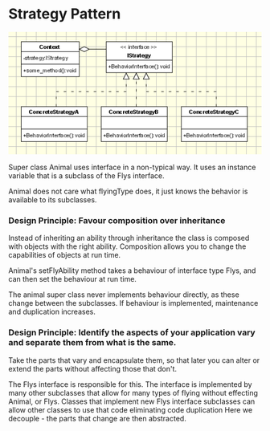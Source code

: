 # Strategy Pattern

![strategyUML](../../images/strategyClassDiagram.gif)

Super class Animal uses interface in a non-typical way. 
It uses an instance variable that is a subclass of the Flys interface.

Animal does not care what flyingType does, it just knows the behavior is available to its subclasses. 

### Design Principle: Favour composition over inheritance 

Instead of inheriting an ability through inheritance the class is composed with objects with the right ability. 
Composition allows you to change the capabilities of objects at run time. 

Animal's setFlyAbility method takes a behaviour of interface type Flys, and can then set the behaviour at run time. 

The animal super class never implements behaviour directly, as these change between the subclasses. 
If behaviour is implemented, maintenance and duplication increases.  

### Design Principle: Identify the aspects of your application vary and separate them from what is the same. 

Take the parts that vary and encapsulate them, so that later you can alter or extend the parts without affecting those that don't. 

The Flys interface is responsible for this. 
The interface is implemented by many other subclasses that allow for many types of flying without effecting Animal, or Flys.
Classes that implement new Flys interface subclasses can allow other classes to use that code eliminating code duplication
Here we decouple - the parts that change are then abstracted. 